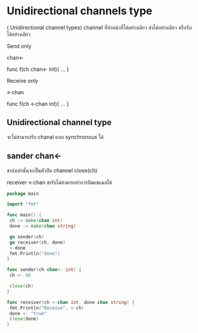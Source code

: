 # Unidirectional channels type

( Unidirectional channel types)
channel ที่ทำหน้าที่ได้อย่างเดียว ส่งได้อย่างเดียว หรือรับได้อย่างเดียว

Send only

chan<-

func f(ch chan<- int){
...
}

Receive only

<-chan

func f(ch <-chan int){
...
}

## Unidirectional channel type

จะไม่สามารถรับ chanal แบบ synchronous ได้

## sander chan<-

ขาส่งเท่านั้นจะเป็นตัวปิด channel
close(ch)

receiver <-chan ขารับไม่สามารถทำการปิดแชแนลได้

```go
package main

import "fmt"

func main() {
 ch := make(chan int)
 done := make(chan string)

 go sender(ch)
 go receiver(ch, done)
 <-done
 fmt.Println("done")
}

func sender(ch chan<- int) {
 ch <- 88

 close(ch)
}

func receiver(ch <-chan int, done chan string) {
 fmt.Println("Receive", <-ch)
 done <- "true"
 close(done)
}

```
